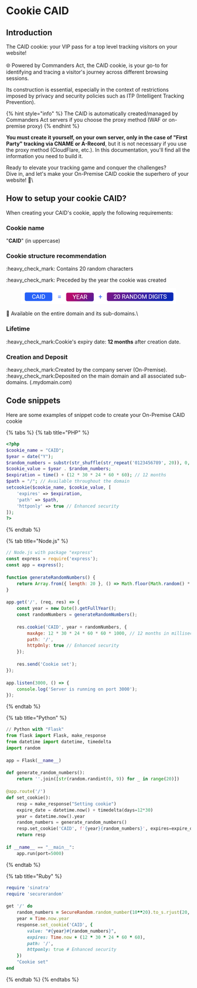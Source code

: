 # Cookie CAID

## Introduction

The CAID cookie: your VIP pass for a top level tracking visitors on your website! \
\
🌐 Powered by Commanders Act, the CAID cookie, is your go-to for identifying and tracing a visitor's journey across different browsing sessions.

Its construction is essential, especially in the context of restrictions imposed by privacy and security policies such as ITP (Intelligent Tracking Prevention).

{% hint style="info" %}
The CAID is automatically created/managed by Commanders Act servers if you choose the proxy method (WAF or on-premise proxy)
{% endhint %}

**You must create it yourself, on your own server, only in the case of "First Party" tracking via CNAME or A-Record**, but it is not necessary if you use the proxy method (CloudFlare, etc.). In this documentation, you'll find all the information you need to build it.

Ready to elevate your tracking game and conquer the challenges? \
Dive in, and let's make your On-Premise CAID cookie the superhero of your website! 🚀\


## How to setup your cookie CAID?

When creating your CAID's cookie, apply the following requirements:

### Cookie name&#x20;

&#x20;"**CAID**" (in uppercase)

### Cookie structure recommendation

:heavy\_check\_mark: Contains 20 random characters

:heavy\_check\_mark: Preceded by the year the cookie was created

<figure><img src="../../../.gitbook/assets/image (493).png" alt=""><figcaption></figcaption></figure>

:tada: Available on the entire domain and its sub-domains.\

### Lifetime

:heavy\_check\_mark:Cookie's expiry date: **12 months** after creation date.

### Creation and Deposit

:heavy\_check\_mark:Created by the company server (On-Premise).\
:heavy\_check\_mark:Deposited on the main domain and all associated sub-domains. (.mydomain.com)

## Code snippets

Here are some examples of snippet code to create your On-Premise CAID cookie

{% tabs %}
{% tab title="PHP" %}
```php
<?php
$cookie_name = "CAID";
$year = date("Y");
$random_numbers = substr(str_shuffle(str_repeat('0123456789', 20)), 0, 20);
$cookie_value = $year . $random_numbers;
$expiration = time() + (12 * 30 * 24 * 60 * 60); // 12 months
$path = "/"; // Available throughout the domain
setcookie($cookie_name, $cookie_value, [
    'expires' => $expiration,
    'path' => $path,
    'httponly' => true // Enhanced security
]);
?>
```
{% endtab %}

{% tab title="Node.js" %}
```javascript
// Node.js with package "express"
const express = require('express');
const app = express();

function generateRandomNumbers() {
    return Array.from({ length: 20 }, () => Math.floor(Math.random() * 10)).join('');
}

app.get('/', (req, res) => {
    const year = new Date().getFullYear();
    const randomNumbers = generateRandomNumbers();

    res.cookie('CAID', year + randomNumbers, {
        maxAge: 12 * 30 * 24 * 60 * 60 * 1000, // 12 months in milliseconds
        path: '/',
        httpOnly: true // Enhanced security
    });

    res.send('Cookie set');
});

app.listen(3000, () => {
    console.log('Server is running on port 3000');
});
```
{% endtab %}

{% tab title="Python" %}
```python
// Python with "Flask"
from flask import Flask, make_response
from datetime import datetime, timedelta
import random

app = Flask(__name__)

def generate_random_numbers():
    return ''.join([str(random.randint(0, 9)) for _ in range(20)])

@app.route('/')
def set_cookie():
    resp = make_response("Setting cookie")
    expire_date = datetime.now() + timedelta(days=12*30)
    year = datetime.now().year
    random_numbers = generate_random_numbers()
    resp.set_cookie('CAID', f'{year}{random_numbers}', expires=expire_date, httponly=True) # Enhanced security
    return resp

if __name__ == "__main__":
    app.run(port=5000)
```
{% endtab %}

{% tab title="Ruby" %}
```ruby
require 'sinatra'
require 'securerandom'

get '/' do
    random_numbers = SecureRandom.random_number(10**20).to_s.rjust(20, '0')
    year = Time.now.year
    response.set_cookie('CAID', {
        value: "#{year}#{random_numbers}",
        expires: Time.now + (12 * 30 * 24 * 60 * 60),
        path: '/',
        httponly: true # Enhanced security
    })
    "Cookie set"
end
```
{% endtab %}
{% endtabs %}

